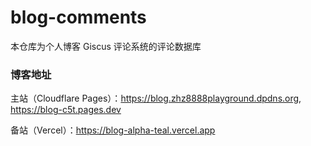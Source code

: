 # blog-comments

本仓库为个人博客 Giscus 评论系统的评论数据库

### 博客地址

主站（Cloudflare Pages）：https://blog.zhz8888playground.dpdns.org, https://blog-c5t.pages.dev

备站（Vercel）：https://blog-alpha-teal.vercel.app
